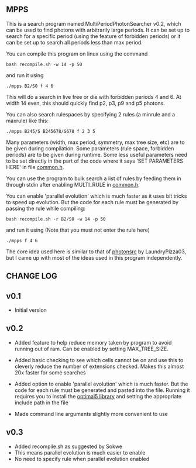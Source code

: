 MPPS
----
This is a search program named MultiPeriodPhotonSearcher v0.2, which can be used to find photons with arbitrarily large periods. It can be set up to search for a specific period (using the feature of forbidden periods) or it can be set up to search all periods less than max period.

You can compile this program on linux using the command 

    bash recompile.sh -w 14 -p 50

and run it using

    ./mpps B2/S0 f 4 6

This will do a search in live free or die with forbidden periods 4 and 6.
At width 14 even, this should quickly find p2, p3, p9 and p5 photons.

You can also search rulespaces by specifying 2 rules (a minrule and a maxrule) like this:

    ./mpps B245/S B245678/S678 f 2 3 5

Many parameters (width, max period, symmetry, max tree size, etc) are to be given during compilation.
Some parameters (rule space, forbidden periods) are to be given during runtime.
Some less useful parameters need to be set directly in the part of the code where it says 'SET PARAMETERS HERE' in file [common.h](common.h).

You can use the program to bulk search a list of rules by feeding them in through stdin after enabling
MULTI_RULE in [common.h](common.h).

You can enable 'parallel evolution' which is much faster as it uses bit tricks to speed up evolution. But the code for each rule must be generated by passing the rule while compiling:

    bash recompile.sh -r B2/S0 -w 14 -p 50

and run it using (Note that you must not enter the rule here)

    ./mpps f 4 6

The core idea used here is similar to that of [photonsrc](https://conwaylife.com/forums/viewtopic.php?f=9&t=4649) by LaundryPizza03, but I came up with most of the ideas used in this program independently.


CHANGE LOG
---------
v0.1
----
- Initial version 

v0.2
----
- Added feature to help reduce memory taken by program to avoid running out of ram.
   Can be enabled by setting MAX_TREE_SIZE.

- Added basic checking to see which cells cannot be on and use this to cleverly reduce the number of extensions checked. Makes this almost 20x faster for some searches

- Added option to enable 'parallel evolution' which is much faster. But the code for each rule must be generated and pasted into the file. Running it requires you to install the [optimal5 library](https://gitlab.com/apgoucher/optimal5) and setting the appropriate include path in the file

- Made command line arguments slightly more convenient to use

v0.3
----
- Added recompile.sh as suggested by Sokwe
- This means parallel evolution is much easier to enable
- No need to specify rule when parallel evolution enabled



